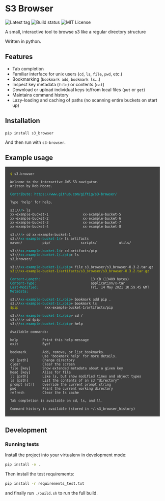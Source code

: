 # S3 Browser

![Latest tag](https://img.shields.io/github/v/tag/giftig/s3-browser)
![Build status](https://github.com/giftig/s3-browser/actions/workflows/build.yml/badge.svg)
![MIT License](https://img.shields.io/github/license/giftig/s3-browser)

A small, interactive tool to browse s3 like a regular directory structure

Written in python.

## Features
  * Tab completion
  * Familiar interface for unix users (`cd`, `ls`, `file`, `pwd`, etc.)
  * Bookmarking (`bookmark add`, `bookmark ls`...)
  * Inspect key metadata (`file`) or contents (`cat`)
  * Download or upload individual keys to/from local files (`put` or `get`)
  * Maintains command history
  * Lazy-loading and caching of paths (no scanning entire buckets on start up)

## Installation

`pip install s3_browser`

And then run with `s3-browser`.

## Example usage

![Usage example][usage-1]

## Development

### Running tests

Install the project into your virtualenv in development mode:

```bash
pip install -e .
```

Then install the test requirements:

```bash
pip install -r requirements_test.txt
```

and finally run `./build.sh` to run the full build.

[usage-1]: readme-resources/usage-1.png "Usage example"
